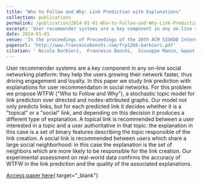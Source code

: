 ```yaml
---
title: "Who to Follow and Why: Link Prediction with Explanations"
collection: publications
permalink: /publication/2014-01-01-Who-to-Follow-and-Why-Link-Prediction-with-Explanations
excerpt: 'User recommender systems are a key component in any on-line social networking platform: they help the users growing their network faster, thus driving engagement and loyalty. In this paper we study link prediction with explanations for user recommendation in social networks. For this problem we propose WTFW (&quot;Who to Follow and Why&quot;), a stochastic topic model for link prediction over directed and nodes-attributed graphs. Our model not only predicts links, but for each predicted link it decides whether it is a &quot;topical&quot; or a &quot;social&quot; link, and depending on this decision it produces a different type of explanation. A topical link is recommended between a user interested in a topic and a user authoritative in that topic: the explanation in this case is a set of binary features describing the topic responsible of the link creation. A social link is recommended between users which share a large social neighborhood: in this case the explanation is the set of neighbors which are more likely to be responsible for the link creation. Our experimental assessment on real-world data confirms the accuracy of WTFW in the link prediction and the quality of the associated explanations.'
date: 2014-01-01
venue: 'In the proceedings of Proceedings of the 20th ACM SIGKDD International Conference on Knowledge Discovery and Data Mining'
paperurl: 'http://www.francescobonchi.com/frp1266-barbieri.pdf'
citation: ' Nicola Barbieri,  Francesco Bonchi,  Giuseppe Manco, &quot;Who to Follow and Why: Link Prediction with Explanations.&quot; In the proceedings of Proceedings of the 20th ACM SIGKDD International Conference on Knowledge Discovery and Data Mining, 2014.'
---
```

User recommender systems are a key component in any on-line social networking platform: they help the users growing their network faster, thus driving engagement and loyalty. In this paper we study link prediction with explanations for user recommendation in social networks. For this problem we propose WTFW (&quot;Who to Follow and Why&quot;), a stochastic topic model for link prediction over directed and nodes-attributed graphs. Our model not only predicts links, but for each predicted link it decides whether it is a &quot;topical&quot; or a &quot;social&quot; link, and depending on this decision it produces a different type of explanation. A topical link is recommended between a user interested in a topic and a user authoritative in that topic: the explanation in this case is a set of binary features describing the topic responsible of the link creation. A social link is recommended between users which share a large social neighborhood: in this case the explanation is the set of neighbors which are more likely to be responsible for the link creation. Our experimental assessment on real-world data confirms the accuracy of WTFW in the link prediction and the quality of the associated explanations.

[Access paper here](http://www.francescobonchi.com/frp1266-barbieri.pdf){:target="_blank"}
